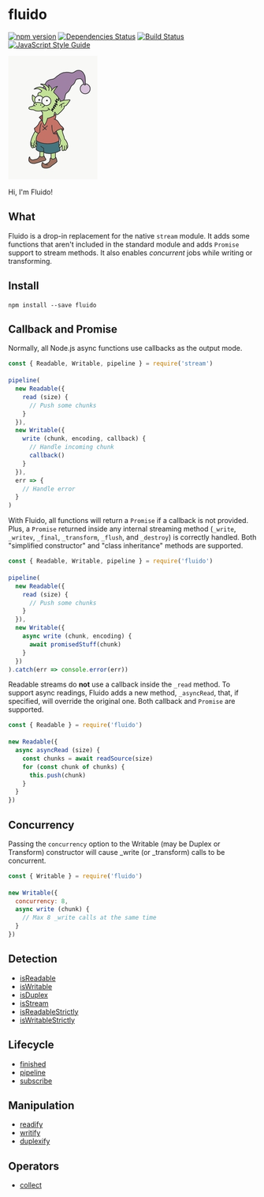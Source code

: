 # fluido

[![npm version](https://badge.fury.io/js/fluido.svg)](https://badge.fury.io/js/fluido)
[![Dependencies Status](https://david-dm.org/greguz/fluido.svg)](https://david-dm.org/greguz/fluido.svg)
[![Build Status](https://travis-ci.com/greguz/fluido.svg?branch=master)](https://travis-ci.com/greguz/fluido)
[![JavaScript Style Guide](https://img.shields.io/badge/code_style-standard-brightgreen.svg)](https://standardjs.com)

![Elfo](.github/elfo.png)

Hi, I'm Fluido!

## What

Fluido is a drop-in replacement for the native `stream` module. It adds some functions that aren't included in the standard module and adds `Promise` support to stream methods. It also enables _concurrent_ jobs while writing or transforming.

## Install

```
npm install --save fluido
```

## Callback and Promise

Normally, all Node.js async functions use callbacks as the output mode.

```javascript
const { Readable, Writable, pipeline } = require('stream')

pipeline(
  new Readable({
    read (size) {
      // Push some chunks
    }
  }),
  new Writable({
    write (chunk, encoding, callback) {
      // Handle incoming chunk
      callback()
    }
  }),
  err => {
    // Handle error
  }
)
```

With Fluido, all functions will return a `Promise` if a callback is not provided. Plus, a `Promise` returned inside any internal streaming method (`_write`, `_writev`, `_final`, `_transform`, `_flush`, and `_destroy`) is correctly handled. Both "simplified constructor" and "class inheritance" methods are supported.

```javascript
const { Readable, Writable, pipeline } = require('fluido')

pipeline(
  new Readable({
    read (size) {
      // Push some chunks
    }
  }),
  new Writable({
    async write (chunk, encoding) {
      await promisedStuff(chunk)
    }
  })
).catch(err => console.error(err))
```

Readable streams do **not** use a callback inside the `_read` method. To support async readings, Fluido adds a new method, `_asyncRead`, that, if specified, will override the original one. Both callback and `Promise` are supported.

```javascript
const { Readable } = require('fluido')

new Readable({
  async asyncRead (size) {
    const chunks = await readSource(size)
    for (const chunk of chunks) {
      this.push(chunk)
    }
  }
})
```

## Concurrency

Passing the `concurrency` option to the Writable (may be Duplex or Transform) constructor will cause _write (or _transform) calls to be concurrent.

```javascript
const { Writable } = require('fluido')

new Writable({
  concurrency: 8,
  async write (chunk) {
    // Max 8 _write calls at the same time
  }
})
```

## Detection

- [isReadable](docs/is.md#isReadablevalue)
- [isWritable](docs/is.md#isWritablevalue)
- [isDuplex](docs/is.md#isDuplexvalue)
- [isStream](docs/is.md#isStreamvalue)
- [isReadableStrictly](docs/is.md#isReadableStrictlyvalue)
- [isWritableStrictly](docs/is.md#isWritableStrictlyvalue)

## Lifecycle

- [finished](docs/finished.md)
- [pipeline](docs/pipeline.md)
- [subscribe](docs/subscribe.md)

## Manipulation

- [readify](docs/readify.md)
- [writify](docs/writify.md)
- [duplexify](docs/duplexify.md)

## Operators

- [collect](docs/collect.md)
